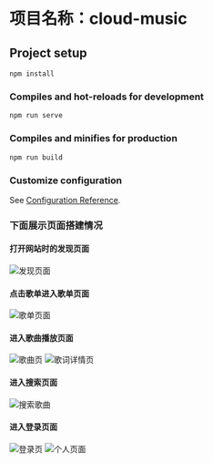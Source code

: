 # 项目名称：cloud-music

## Project setup
```
npm install
```

### Compiles and hot-reloads for development
```
npm run serve
```

### Compiles and minifies for production
```
npm run build
```

### Customize configuration
See [Configuration Reference](https://cli.vuejs.org/config/).
### 下面展示页面搭建情况
#### 打开网站时的发现页面
![发现页面](https://img-blog.csdnimg.cn/9c01280078f0494881cc6362d559c868.png)
#### 点击歌单进入歌单页面
![歌单页面](https://img-blog.csdnimg.cn/fb67139ef4cf45f9b05a966c2cc9c4d8.png)
#### 进入歌曲播放页面
![歌曲页](https://img-blog.csdnimg.cn/fb67139ef4cf45f9b05a966c2cc9c4d8.png)
![歌词详情页](https://img-blog.csdnimg.cn/66667bea1e3e418194705e935b10a796.png)
#### 进入搜索页面
![搜索歌曲](https://img-blog.csdnimg.cn/51600139e8364402996c93ee95282702.png)
#### 进入登录页面
![登录页](https://img-blog.csdnimg.cn/3f325688192b4edface64df9ad064849.png)
![个人页面](https://img-blog.csdnimg.cn/8e4598de64244cfe99f68b70b0166a45.png)
